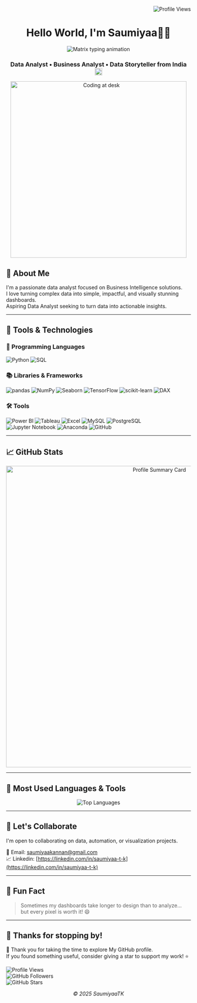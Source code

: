 <!-- Profile views top-right -->
<p align="right">
  <img src="https://komarev.com/ghpvc/?username=SaumiyaaTK&label=Profile%20views&color=0e75b6&style=flat" alt="Profile Views" />
</p>

<!-- Header -->
<h1 align="center"> Hello World, I'm Saumiyaa👩‍💻</h1>

<!-- Matrix-style animated intro -->
<p align="center">
  <img src="https://readme-typing-svg.demolab.com?font=Fira+Code&weight=500&size=20&pause=1000&color=39FF14&center=true&vCenter=true&width=420&lines=I+love+Data;Turning+data+into+clarity+%F0%9F%92%BB" alt="Matrix typing animation" />
</p>

<!-- Subtitle with India flag -->
<h3 align="center">
  Data Analyst • Business Analyst • Data Storyteller from India  
  <img src="https://flagcdn.com/w40/in.png" width="20" alt="India Flag"> 
</h3>
  
<!-- Workspace image -->
<p align="center">
  <img src="https://i.pinimg.com/originals/f9/13/57/f9135788c6aeeec438abb986f283936c.gif" alt="Coding at desk" width="480"/>
</p>


## 🧠 About Me

I'm a passionate data analyst focused on Business Intelligence solutions.  
I love turning complex data into simple, impactful, and visually stunning dashboards.  
Aspiring Data Analyst seeking to turn data into actionable insights. 

---

## 💼 Tools & Technologies

### 🐍 Programming Languages
![Python](https://img.shields.io/badge/Python-3776AB?style=for-the-badge&logo=python&logoColor=white)
![SQL](https://img.shields.io/badge/SQL-025E8C?style=for-the-badge&logo=postgresql&logoColor=white)


### 📚 Libraries & Frameworks
![pandas](https://img.shields.io/badge/pandas-150458?style=for-the-badge&logo=pandas&logoColor=white)
![NumPy](https://img.shields.io/badge/NumPy-013243?style=for-the-badge&logo=numpy&logoColor=white)
![Seaborn](https://img.shields.io/badge/Seaborn-8CAAE6?style=for-the-badge&logo=seaborn&logoColor=white)
![TensorFlow](https://img.shields.io/badge/TensorFlow-FF6F00?style=for-the-badge&logo=tensorflow&logoColor=white)
![scikit-learn](https://img.shields.io/badge/scikit--learn-F7931E?style=for-the-badge&logo=scikit-learn&logoColor=white)
![DAX](https://img.shields.io/badge/DAX-117A65?style=for-the-badge&logo=data&logoColor=white)


### 🛠️ Tools
![Power BI](https://img.shields.io/badge/Power%20BI-F2C811?style=for-the-badge&logo=powerbi&logoColor=black)
![Tableau](https://img.shields.io/badge/Tableau-E97627?style=for-the-badge&logo=tableau&logoColor=white)
![Excel](https://img.shields.io/badge/Excel-217346?style=for-the-badge&logo=microsoft-excel&logoColor=white)
![MySQL](https://img.shields.io/badge/MySQL-4479A1?style=for-the-badge&logo=mysql&logoColor=white)
![PostgreSQL](https://img.shields.io/badge/PostgreSQL-336791?style=for-the-badge&logo=postgresql&logoColor=white)
![Jupyter Notebook](https://img.shields.io/badge/Jupyter%20Notebook-F37626?style=for-the-badge&logo=jupyter&logoColor=white)
![Anaconda](https://img.shields.io/badge/Anaconda-44A833?style=for-the-badge&logo=anaconda&logoColor=white)
![GitHub](https://img.shields.io/badge/GitHub-181717?style=for-the-badge&logo=github&logoColor=white)

---

## 📈 GitHub Stats

<!-- 📊 Tarjeta de resumen con eventos y curva de contribuciones -->
<p align="center">
  <img src="https://github-profile-summary-cards.vercel.app/api/cards/profile-details?username=SaumiyaaTK&theme=tokyonight" alt="Profile Summary Card" width="820" />

---

## 🧰 Most Used Languages & Tools

<p align="center">
  <img src="https://github-readme-stats.vercel.app/api/top-langs/?username=SaumiyaaTK&layout=compact&theme=tokyonight&hide_border=true&card_width=300" alt="Top Languages" />
</p>

---

## 🤝 Let's Collaborate

I'm open to collaborating on data, automation, or visualization projects.

📩 Email: [saumiyaakannan@gmail.com](mailto:saumiyaakannan@gmail.com) \
📈 Linkedin: [https://linkedin.com/in/saumiyaa-t-k](https://linkedin.com/in/saumiyaa-t-k)

---

## 🎯 Fun Fact

> Sometimes my dashboards take longer to design than to analyze… but every pixel is worth it! 😄

---

## 🚀 Thanks for stopping by!

🙏 Thank you for taking the time to explore My GitHub profile.  
If you found something useful, consider giving a star to support my work! ⭐

![Profile Views](https://komarev.com/ghpvc/?username=SaumiyaaTK&color=blue&style=flat-square)  
![GitHub Followers](https://img.shields.io/github/followers/SaumiyaaTK?label=Follow&style=social)  
![GitHub Stars](https://img.shields.io/github/stars/SaumiyaaTK?affiliations=OWNER%2CCOLLABORATOR&style=social)

<p align="center"><em>© 2025 SaumiyaaTK</em></p>
